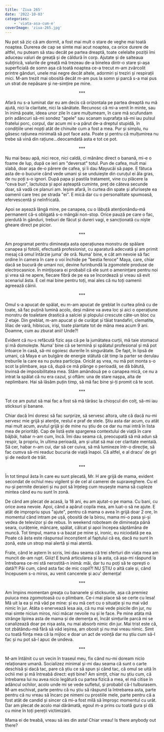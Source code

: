 ```yaml
---
title: 'Ziua 265'
date: '2022-10-03'
categories:
    - 'viata-asa-cum-e'
coverImage: 'ziua-265.jpg'
---
```


Nu pot să zic că am dormit, a fost mai mult o stare de veghe mai toată noaptea. Durerea de cap se simte mai acut noaptea, ca orice durere de altfel, nu puteam să stau decât pe partea dreaptă, toate celelalte poziții îmi aduceau valuri de greață și de căldură în corp. Ajutate și de salteaua subțirică, valurile de greață mă trezeau de-a binelea dintr-o stare și-așa superficială de somn așa că toată noaptea ce-a trecut m-am zvârcolit printre gânduri, unele mai negre decât altele, adormiri și treziri și respirații mici. M-am trezit mai obosită decât m-am pus la somn și parcă s-a mai pus un strat de nepăsare și ne-simțire pe mine.

<p style="text-align: center;">***</p>

Afară nu s-a luminat dar eu am decis că orizontala pe partea dreaptă nu mă ajută, nici la claritate, nici la sănătate. Recunosc că mi-a venit în minte, sau în inimă poate, ideea unor zile în care mulțumeam, în care mă scufundam prin adâncuri să-mi sondez "apele" sau scanam suprafața să-mi iau pulsul fratelui porc, corpul, dar acum mi s-a părut de-a dreptul stupidă, în condițiile unei nopți atât de chinuite cum a fost a mea. Pur și simplu, nu găsesc rațiunea minimală să pot face asta. Poate și pentru că mulțumirea nu trebe să vină din rațiune…deocamdată asta e tot ce pot.

<p style="text-align: center;">***</p>

Nu mai beau apă, nici rece, nici caldă, ci mănânc direct o banană, mi-e o foame de lup, după ce ieri am "deversat" totul. Pun de cafea, mult mai slabă, doar așa de-o părere de cafea, și îi dau Mayucăi să pape. E fătuca asta de-o bucurie când vede umani și se unduiește din curuțul ei ăla gras, de nu poți s-o ignori. După papa și pastila tratament, vine cu plăcere la "ceva bun", lactuloza și apoi așteaptă cuminte, preț de câteva secunde doar, să vadă ce planuri am. Ieșim afară, în curtea din spate și afurisește ea oamenii care trec pe strada "ei". E mică dar cu o personalitate spumoasă, efervescentă și neînfricată.

Apoi se așează lângă mine, pe canapea, cu o lăbuță atenționându-mă permanent că-s obligată s-o mângâi non-stop. Orice pauză pe care o fac, pierdută în gânduri, treburi de făcut și dureri vagi, e sancționată cu niște gheare direct pe picior.

<p style="text-align: center;">***</p>

Am programat pentru dimineața asta operațiunea monstru de spălare canapea și fotolii, efectuată profesionist, cu aparatură adecvată și am primit mesaj că omul întârzie juma' de oră. Numa' bine, e cât am nevoie să fac ordine în camera în care o voi închide pe "bestia feroce" Maya, care, chiar dacă se bucură de umani noi, devine furinbundă la zgomotele produse de electrocasnice. În mințișoara ei probabil că ele sunt o amenințare pentru noi și vrea să ne apere, fiecare fibră de pe ea se încordează și vreau să evit scenariul ăsta. E cel mai bine pentru toți, mai ales că nu toți oamenii agreează câinii.

<p style="text-align: center;">***</p>

Omul s-a apucat de spălat, eu m-am apucat de greblat în curtea plină cu de toate, să fac puțină lumină acolo, deși mâine va avea loc și aici o operațiune monstru de toaletare drastică a salciei și plopului crescute câte-un bloc cu 2 etaje. Din greblat, m-am apucat și de curățat și tăiat trandafiri, clematite, liliac de vară, hibiscus, iriși, toate plantate tot de mâna mea acum 9 ani. Doamne, cum au zburat anii! Unde?!

Evident că nu-s refăcută fizic așa că pe la jumătatea curții, mă taie stomacul și mă domolește. Numa' bine că se termină și spălatul profesional și mă pot întoarce în casă, să-mi ogoiesc durerile în singurătate. De fapt, în lipsă de umani, că Maya e un bulgăre de energie stătută cât timp la parter se derulau treburile la care ea nu putea participa. Oricât aș vrea, nu mă pot monta s-o scot la plimbare, așa că, după ce mă plânge o perioadă, se dă bătută, învinsă de imposibilitatea mea. Stăm amândouă pe o canapea mică, ce nu a intrat la spălat că nu era cazul, și oftăm: una de stare nașpa, alta de neplimbare. Hai să lăsăm puțin timp, să mă fac bine și-ți promit că te scot.

<p style="text-align: center;">***</p>

Tot ce am putut să mai fac a fost să mă târăsc la chioșcul din colț, să-mi iau sticksuri și banane.

Chiar dacă îmi doresc să fac surprize, să servesc altora, uite că dacă nu-mi servesc mie grijă și atenție, restul e praf de stele. Știu asta dar acum, cu atât mai mult acum, avutul grijă și de mine nu știu de ce dar nu mai intră în lista mea de priorități. Cap de listă este spargerea contextului de viață în care bâjbâi, habar n-am cum, încă. Îmi dau seama că, preocupată să mă adun să respir, la propriu, în ultima perioadă, am și uitat să mai cer claritate mentală. Să cer, habar n-am cui, dar să cer cuiva, să mă lumineze într-o direcție, să fac cumva să-mi readuc bucuria de viață înapoi. Că altfel, e al dracu' de gri și de nedorit de trăit.

<p style="text-align: center;">***</p>

În tot timpul ăsta în care eu sunt plecată, Mr. H are grijă de mama, evident secondat de ochiul meu vigilent și de cel al camerei de supraveghere. Cu el nu-și permite deraieri și nu pot să înțeleg cum reușește mama să cupleze mintea când eu nu sunt în zonă.

De când am plecat de acasă, la 18 ani, eu am ajutat-o pe mama. Cu bani, cu orice avea nevoie. Apoi, când a apărut copila mea, am luat-o să ne ajute. E atât de impropriu spus "ajute", pentru că mama o avea în grijă doar 2 ore, în momentul când intram pe ușă, obosită de la birou, mama mi-o pasa și-și vedea de televizor și de rebus. În weekend roboteam de dimineața până seara, curățenie, mâncare, spălat, călcat și apoi începea săptămâna de muncă. Tot timpul, mama s-a bazat pe mine și, ironic, eu niciodată pe ea. Poate că ăsta este răspunsul inconștient al faptului că ea, dacă nu sunt în zonă, este un strop mai alertă și mai atentă.

Frate, când le aștern în scris, îmi dau seama că trei sferturi din viața mea am muncit de-am rupt. Giiiz! E bună articularea și la asta, că așa-mi răspund la întrebarea ce-mi stă nerostită-n inimă: măi, dar tu nu poți să te oprești o dată?! Păi cum, când asta fac de mic copil?! NU ȘTIU o altă cale și, când începusem s-o miros, au venit cancerele și acu' demența!

<p style="text-align: center;">***</p>

Am împins momentan greața cu bananele și sticksurile, așa că premiez puiuca mea zgomotoasă cu o plimbare. Ce-i mai place să se certe cu lesa! Mă uit la ea și mă văd pe mine: și eu mă cert cu o situație și nu mai văd nimic în jur. Atâta o enervează lesa aia, că nu mai vede pisicile din jur, nu mai simte niciun miros, nici măcar nevoile nu și le face. Pe mine atâta mă strânge lipirea asta de mama și de demența ei, încât simțurile parcă mi se canalizează doar pe nișa asta, nu mai absorb nimic din jur. Mai trist este că, tot zbătându-mă fără să văd ieșirea, am obosit și nu mai vreau nimic. Simt cu toată ființa mea că la mijloc e doar un act de voință dar nu știu cum să-l fac și nu pot să-l apuc de undeva.

<p style="text-align: center;">***</p>

M-am întâlnit cu un vecin în traseul meu, fix când nu-mi doream nicio relaționare umană. Socializez minimal și-mi dau seama că sunt o carte deschisă și dacă tac, pare că știu ce să spun și când tac, că omul se uită în ochii mei și mă întreabă direct: ești bine? Am simțit, chiar nu știu cum, că întrebarea lui nu avea nicio legătură cu partea fizică a mea, el mă citise în adâncul ochilor, acolo unde mi se vede sufletul, și probabil că-l tulburasem. M-am eschivat, parte pentru că nu știu să răspund la întrebarea asta, parte pentru că nu vreau să încarc pe nimeni cu prostiile mele, parte pentru că a fost atât de candid și sincer că mi-a fost milă să împroșc momentul cu urât. Dar am plecat de acolo mai dărâmată, egoul m-a prins cu toată gura și dă cu mine în toți pereții victimizării.

Mama ei de treabă, vreau să ies din asta! Chiar vreau! Is there anybody out there?
